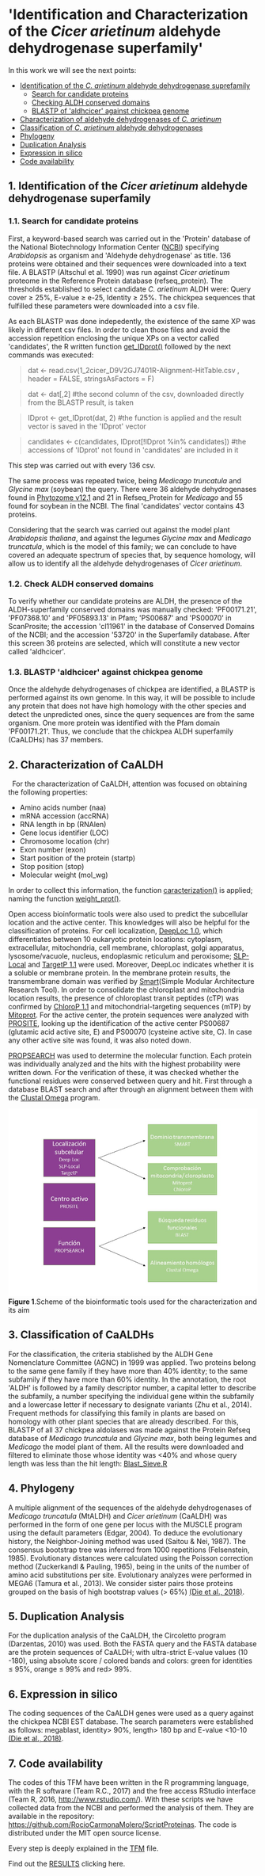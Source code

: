 # 'Identification and Characterization of the *Cicer arietinum* aldehyde dehydrogenase superfamily'


In this work we will see the next points:

* [Identification of the *C. arietinum* aldehyde dehydrogenase suprefamily](https://github.com/RocioCarmonaMolero/TFMweb#identification-of-the-cicer-arietinum-aldehyde-dehydrogenase-superfamily)
  * [Search for candidate proteins](https://github.com/RocioCarmonaMolero/TFMweb/blob/master/README.md#search-for-candidate-proteins)
  * [Checking ALDH conserved domains](https://github.com/RocioCarmonaMolero/TFMweb/blob/master/README.md#checking-aldh-conserved-domains)
  * [BLASTP of 'aldhcicer' against chickpea genome](https://github.com/RocioCarmonaMolero/TFMweb/blob/master/README.md#blastp-of-aldhcicer-against-carietinum-genome)
* [Characterization of aldehyde dehydrogenases of *C. arietinum*](https://github.com/RocioCarmonaMolero/TFMweb/blob/master/README.md#characterization-of-aldehyde-dehydrogenases-of-c-arietinum)
* [Classification of *C. arietinum* aldehyde dehydrogenases](https://github.com/RocioCarmonaMolero/TFMweb/blob/master/README.md#classification-of-c-arietinum-aldehyde-dehydrogenases)
* [Phylogeny](https://github.com/RocioCarmonaMolero/TFMweb/blob/master/README.md#phylogeny)
* [Duplication Analysis](https://github.com/RocioCarmonaMolero/TFMweb/blob/master/README.md#duplication-Analisis)
* [Expression in silico](https://github.com/RocioCarmonaMolero/TFMweb/blob/master/README.md#expression-in-silico)
* [Code availability](https://github.com/RocioCarmonaMolero/TFMweb/blob/master/README.md#code-availability)


## 1. Identification of the *Cicer arietinum* aldehyde dehydrogenase superfamily

### 1.1. Search for candidate proteins

First, a keyword-based search was carried out in the 'Protein' database of the National Biotechnology Information Center ([NCBI](https://www.ncbi.nlm.nih.gov/)) specifying *Arabidopsis* as organism and 'Aldehyde dehydrogenase' as title. 136 proteins were obtained and their sequences were downloaded into a text file. A BLASTP (Altschul et al. 1990) was run against *Cicer arietinum* proteome in the Reference Protein database (refseq_protein). The thresholds established to select candidate *C. arietinum* ALDH were: Query cover ≥ 25%, E-value ≥ e-25, Identity ≥ 25%. The chickpea sequences that fulfilled these parameters were downloaded into a csv file.

As each BLASTP was done indepedently, the existence of the same XP was likely in different csv files. In order to clean those files and avoid the accession repetition enclosing the unique XPs on a vector called 'candidates', the R written function [get_IDprot()](https://github.com/RocioCarmonaMolero/ScriptProteinas/blob/master/get_IDprot.R) followed by the next commands was executed:

> dat <-  read.csv(1_2cicer_D9V2GJ7401R-Alignment-HitTable.csv , header = FALSE, stringsAsFactors = F) 
 
> dat <- dat[,2]     #the second column of the csv, downloaded directly from the BLASTP result, is taken
 
> IDprot <- get_IDprot(dat, 2)     #the function is applied and the result vector is saved in the 'IDprot' vector
 
> candidates <- c(candidates, IDprot[!IDprot %in% candidates])     #the accessions of 'IDprot' not found in 'candidates' are included in it

This step was carried out with every 136 csv.

The same process was repeated twice, being *Medicago truncatula* and *Glycine max* (soybean) the query. There were 36 aldehyde dehydrogenases found in [Phytozome v12.1](https://phytozome.jgi.doe.gov/pz/portal.html) and 21 in Refseq_Protein for *Medicago* and 55 found for soybean in the NCBI.
The final 'candidates' vector contains 43 proteins.

Considering that the search was carried out against the model plant *Arabidopsis thaliana*, and against the legumes *Glycine max* and *Medicago truncatula*, which is the model of this family; we can conclude to have covered an adequate spectrum of species that, by sequence homology, will allow us to identify all the aldehyde dehydrogenases of *Cicer arietinum*.


### 1.2. Check ALDH conserved domains

To verify whether our candidate proteins are ALDH, the presence of the ALDH-superfamily conserved domains was manually checked: 'PF00171.21', 'PF07368.10' and 'PF05893.13' in Pfam; 'PS00687' and 'PS00070' in ScanProsite; the accession 'cl11961' in the database of Conserved Domains of the NCBI; and the accession '53720' in the Superfamily database.
After this screen 36 proteins are selected, which will constitute a new vector called 'aldhcicer'.

### 1.3. BLASTP 'aldhcicer' against chickpea genome 

Once the aldehyde dehydrogenases of chickpea are identified, a BLASTP is performed against its own genome. In this way, it will be possible to include any protein that does not have high homology with the other species and detect the unpredicted ones, since the query sequences are from the same organism.
One more protein was identified with the Pfam domain 'PF00171.21'. Thus, we conclude that the chickpea ALDH superfamily (CaALDHs) has 37 members.


## 2. Characterization of CaALDH
 
For the characterization of CaALDH, attention was focused on obtaining the following properties:
* Amino acids number (naa)
* mRNA accession (accRNA)
* RNA length in bp (RNAlen)
* Gene locus identifier (LOC)
* Chromosome location (chr)
* Exon number (exon)
* Start position of the protein (startp)
* Stop position (stop)
* Molecular weight (mol_wg)

In order to collect this information, the function [caracterization()](https://github.com/RocioCarmonaMolero/ScriptProteinas/blob/master/InformationProteins.R) is applied; naming the function [weight_prot()](https://github.com/RocioCarmonaMolero/ScriptProteinas/blob/master/get_mol_weight.R).

Open access bioinformatic tools were also used to predict the subcellular location and the active center. This knowledges will also be helpful for the classification of proteins.
For cell localization, [DeepLoc 1.0](http://www.cbs.dtu.dk/services/DeepLoc/), which differentiates between 10 eukaryotic protein locations: cytoplasm, extracellular, mitochondria, cell membrane, chloroplast, golgi apparatus, lysosome/vacuole, nucleus, endoplasmic reticulum and peroxisome; [SLP-Local](http://sunflower.kuicr.kyoto-u.ac.jp/~smatsuda/slplocal.html) and [TargetP 1.1](http://www.cbs.dtu.dk/services/TargetP/) were used. Moreover, DeepLoc indicates whether it is a soluble or membrane protein. In the membrane protein results, the transmembrane domain was verified by [Smart](http://smart.embl-heidelberg.de/)(Simple Modular Architecture Research Tool). In order to consolidate the chloroplast and mitochondria location results, the presence of chloroplast transit peptides (cTP) was confirmed by [ChloroP 1.1](http://www.cbs.dtu.dk/services/ChloroP/) and mitochondrial-targeting sequences (mTP) by [Mitoprot](https://ihg.gsf.de/ihg/mitoprot.html). 
For the active center, the protein sequences were analyzed with [PROSITE](https://prosite.expasy.org/), looking up the identification of the active center PS00687 (glutamic acid active site, E) and PS00070 (cysteine active site, C). In case any other active site was found, it was also noted down.

[PROPSEARCH](http://abcis.cbs.cnrs.fr/propsearch/) was used to determine the molecular function. Each protein was individually analyzed and the hits with the highest probability were written down. For the verification of these, it was checked whether the functional residues were conserved between query and hit. First through a database BLAST search and after through an alignment between them with the [Clustal Omega](http://www.clustal.org/omega/) program.

![Scheme of the bioinformatic tools used for the characterization step](https://github.com/RocioCarmonaMolero/TFMweb/blob/master/function%20scheme.jpg)
**Figure 1**.Scheme of the bioinformatic tools used for the characterization and its aim


## 3. Classification of CaALDHs

For the classification, the criteria stablished by the ALDH Gene Nomenclature Committee (AGNC) in 1999 was applied. Two proteins belong to the same gene family if they have more than 40% identity; to the same subfamily if they have more than 60% identity. In the annotation, the root 'ALDH' is followed by a family descriptor number, a capital letter to describe the subfamily, a number specifying the individual gene within the subfamily and a lowercase letter if necessary to designate variants (Zhu et al., 2014).
Frequent methods for classifying this family in plants are based on homology with other plant species that are already described. For this, BLASTP of all 37 chickpea aldolases was made against the Protein Refseq database of *Medicago truncatula* and *Glycine max*, both being legumes and *Medicago* the model plant of them. All the results were downloaded and filtered to eliminate those whose identity was <40% and whose query length was less than the hit length: [Blast_Sieve.R](https://raw.githubusercontent.com/RocioCarmonaMolero/ScriptProteinas/master/Blast_Sieve.R)


## 4. Phylogeny

A multiple alignment of the sequences of the aldehyde dehydrogenases of *Medicago truncatula* (MtALDH) and *Cicer arietinum* (CaALDH) was performed in the form of one gene per locus with the MUSCLE program using the default parameters (Edgar, 2004). To deduce the evolutionary history, the Neighbor-Joining method was used (Saitou & Nei, 1987). The consensus bootstrap tree was inferred from 1000 repetitions (Felsenstein, 1985). Evolutionary distances were calculated using the Poisson correction method (Zuckerkandl & Pauling, 1965), being in the units of the number of amino acid substitutions per site. Evolutionary analyzes were performed in MEGA6 (Tamura et al., 2013). We consider sister pairs those proteins grouped on the basis of high bootstrap values (> 65%) [(Die et al., 2018)](https://bmcgenomics.biomedcentral.com/articles/10.1186/s12864-018-4695-9).


## 5. Duplication Analysis

For the duplication analysis of the CaALDH, the Circoletto program (Darzentas, 2010) was used. Both the FASTA query and the FASTA database are the protein sequences of CaALDH; with ultra-strict E-value values (10 -180), using absolute score / colored bands and colors: green for identities ≤ 95%, orange ≤ 99% and red> 99%.


## 6. Expression in silico

The coding sequences of the CaALDH genes were used as a query against the chickpea NCBI EST database. The search parameters were established as follows: megablast, identity> 90%, length> 180 bp and E-value <10-10 [(Die et al., 2018)](https://bmcgenomics.biomedcentral.com/articles/10.1186/s12864-018-4695-9).


## 7. Code availability

The codes of this TFM have been written in the R programming language, with the R software (Team R.C., 2017) and the free access RStudio interface (Team R, 2016, http://www.rstudio.com/). With these scripts we have collected data from the NCBI and performed the analysis of them. They are available in the repository: https://github.com/RocioCarmonaMolero/ScriptProteinas. The code is distributed under the MIT open source license.

Every step is deeply explained in the [TFM](https://github.com/RocioCarmonaMolero/TFMweb/blob/master/TFM.md) file.


Find out the [RESULTS](https://github.com/RocioCarmonaMolero/TFMweb/blob/master/Results%20TFM.md) clicking here.

